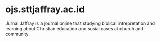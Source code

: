 # ojs.sttjaffray.ac.id
Jurnal Jaffray is a journal online that studying biblical intrepretation and learning about Christian education and sosial cases at church and community

